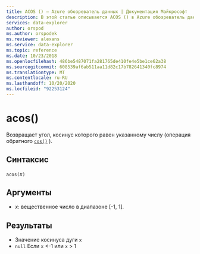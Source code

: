 ```yaml
---
title: ACOS () — Azure обозреватель данных | Документация Майкрософт
description: В этой статье описывается ACOS () в Azure обозреватель данных.
services: data-explorer
author: orspod
ms.author: orspodek
ms.reviewer: alexans
ms.service: data-explorer
ms.topic: reference
ms.date: 10/23/2018
ms.openlocfilehash: 486be5487071fa281765de410fe4e5be1ce62a38
ms.sourcegitcommit: 608539af6ab511aa11d82c17b782641340fc8974
ms.translationtype: MT
ms.contentlocale: ru-RU
ms.lasthandoff: 10/20/2020
ms.locfileid: "92253124"
---
```

# <a name="acos"></a>acos()

Возвращает угол, косинус которого равен указанному числу (операция обратного [`cos()`](cosfunction.md) ).

## <a name="syntax"></a>Синтаксис

`acos(`*x*`)`

## <a name="arguments"></a>Аргументы

* *x*: вещественное число в диапазоне [-1, 1].

## <a name="returns"></a>Результаты

* Значение косинуса дуги `x`
* `null` Если `x` <-1 или `x` > 1